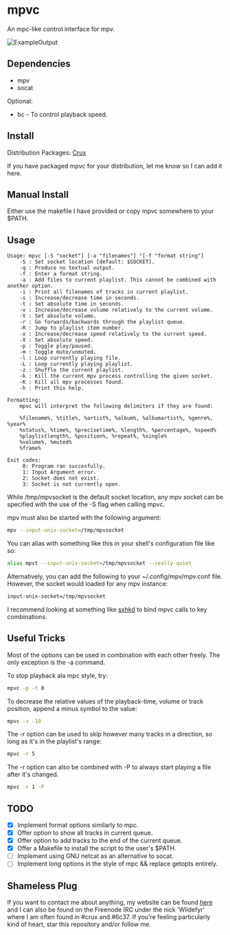 mpvc
====

An mpc-like control interface for mpv.

![ExampleOutput](https://github.com/Wildefyr/mpvc/blob/master/output.png)

Dependencies
------------

- mpv
- socat

Optional:
- bc - To control playback speed.

Install
-------

Distribution Packages:
    [Crux](https://github.com/6c37/crux-ports-git)

If you have packaged mpvc for your distribution, let me know so I can add it here.

Manual Install
--------------

Either use the makefile I have provided or copy mpvc somewhere to your $PATH.

Usage
-----

```
Usage: mpvc [-S "socket"] [-a "filenames"] "[-f "format string"]
    -S : Set socket location [default: $SOCKET].
    -q : Produce no textual output.
    -f : Enter a format string.
    -a : Add files to current playlist. This cannot be combined with another option.
    -i : Print all filenames of tracks in current playlist.
    -s : Increase/decrease time in seconds.
    -t : Set absolute time in seconds.
    -v : Increase/decrease volume relatively to the current volume.
    -V : Set absolute volume.
    -r : Go forwards/backwards through the playlist queue.
    -R : Jump to playlist item number.
    -x : Increase/decrease speed relatively to the current speed.
    -X : Set absolute speed.
    -p : Toggle play/paused.
    -m : Toggle mute/unmuted.
    -l : Loop currently playing file.
    -L : Loop currently playing playlist.
    -z : Shuffle the current playlist.
    -k : Kill the current mpv process controlling the given socket.
    -K : Kill all mpv processes found.
    -h : Print this help.

Formatting:
    mpvc will interpret the following delimiters if they are found:

    %filename%, %title%, %artist%, %album%, %albumartist%, %genre%, %year%
    %status%, %time%, %precisetime%, %length%, %percentage%, %speed%
    %playlistlength%, %position%, %repeat%, %single%
    %volume%, %muted%
    %frame%

Exit codes:
     0: Program ran succesfully.
     1: Input Argument error.
     2: Socket does not exist.
     3: Socket is not currently open.
```

While /tmp/mpvsocket is the default socket location, any mpv socket can be
specified with the use of the -S flag when calling mpvc.

mpv must also be started with the following argument:

```bash
mpv --input-unix-socket=/tmp/mpvsocket
```

You can alias with something like this in your shell's configuration file like so:

```bash
alias mpvt --input-unix-socket=/tmp/mpvsocket --really-quiet
```

Alternatively, you can add the following to your ~/.config/mpv/mpv.conf file.
However, the socket would loaded for any mpv instance:

```bash
input-unix-socket=/tmp/mpvsocket
```

I recommend looking at something like [sxhkd](https://github.com/baskerville/sxhkd)
to bind mpvc calls to key combinations.

Useful Tricks
-------------

Most of the options can be used in combination with each other freely. The
only exception is the -a command. 

To stop playback ala mpc style, try:

```bash
mpvc -p -t 0
```

To decrease the relative values of the playback-time, volume or track
position, append a minus symbol to the value:

```bash
mpvc -v -10
```

The -r option can be used to skip however many tracks in a direction, so long
as it's in the playlist's range:

```bash
mpvc -r 5
```

The -r option can also be combined with -P to always start playing a file
after it's changed.

```bash
mpvc -r 1 -P
```

TODO
----

- [x] Implement format options similarly to mpc.
- [x] Offer option to show all tracks in current queue.
- [x] Offer option to add tracks to the end of the current queue.
- [x] Offer a Makefile to install the script to the user's $PATH.
- [ ] Implement using GNU netcat as an alternative to socat.
- [ ] Implement long options in the style of mpc && replace getopts entirely.

Shameless Plug
--------------

If you want to contact me about anything, my website can be found
[here](http://wildefyr.net) and I can also be found on the Freenode IRC under
the nick 'Wildefyr' where I am often found in #crux and #6c37. If you're
feeling particularly kind of heart, star this repository and/or follow me.
